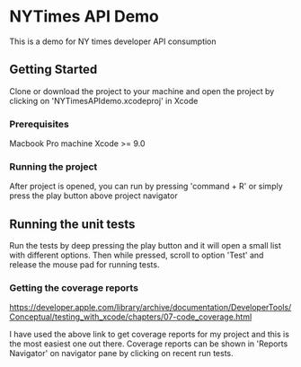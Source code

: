 # NYTimes API Demo

This is a demo for NY times developer API consumption 

## Getting Started

Clone or download the project to your machine and 
open the project by clicking on 'NYTimesAPIdemo.xcodeproj' in Xcode

### Prerequisites

Macbook Pro machine
Xcode >= 9.0

### Running the project

After project is opened, you can run by pressing 'command + R' or simply press the play button 
above project navigator


## Running the unit tests

Run the tests by deep pressing the play button and it will open a small list with different options.
Then while pressed, scroll to option 'Test' and release the mouse pad for running tests.

### Getting the coverage reports

https://developer.apple.com/library/archive/documentation/DeveloperTools/Conceptual/testing_with_xcode/chapters/07-code_coverage.html

I have used the above link to get coverage reports for my project and this is the most 
easiest one out there. 
Coverage reports can be shown in 'Reports Navigator' on navigator pane by clicking on recent run tests.



